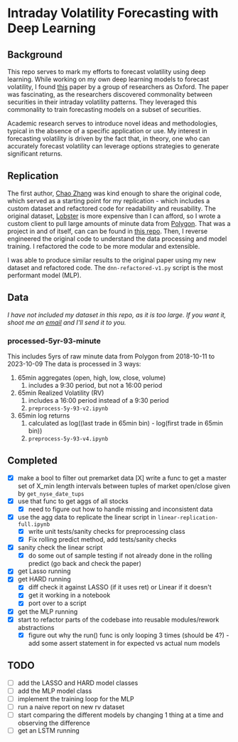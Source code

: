 # Intraday Volatility Forecasting with Deep Learning


## Background
This repo serves to mark my efforts to forecast volatility using deep learning. While working on my own deep learning models to forecast volatility, I found [this]([/Users/beneverman/Documents/Coding/QuantHive/IDVF-Oxford-v1/IDVF_Oxford.pdf](https://academic.oup.com/jfec/advance-article/doi/10.1093/jjfinec/nbad005/7081291)) paper by a group of researchers as Oxford. The paper was fascinating, as the researchers discovered commonality between securities in their intraday volatility patterns. They leveraged this commonality to train forecasting models on a subset of securities. 

Academic research serves to introduce novel ideas and methodologies, typical in the absence of a specific application or use. My interest in forecasting volatility is driven by the fact that, in theory, one who can accurately forecast volatility can leverage options strategies to generate significant returns.

## Replication

The first author, [Chao Zhang](https://sites.google.com/view/chaozhang94/) was kind enough to share the original code, which served as a starting point for my replication - which includes a custom dataset and refactored code for readability and reusability. The original dataset, [Lobster](https://lobsterdata.com/) is more expensive than I can afford, so I wrote a custom client to pull large amounts of minute data from [Polygon](https://polygon.io/). That was a project in and of itself, can can be found in [this repo](https://github.com/beverm2391/AsyncFetcher-v1). Then, I reverse engineered the original code to understand the data processing and model training. I refactored the code to be more modular and extensible. 

I was able to produce similar results to the original paper using my new dataset and refactored code. The `dnn-refactored-v1.py` script is the most performant model (MLP).

## Data

*I have not included my dataset in this repo, as it is too large. If you want it, shoot me an [email](mailto:evermanben@gmail.com) and I'll send it to you.*

### processed-5yr-93-minute
This includes 5yrs of raw minute data from Polygon from 2018-10-11 to 2023-10-09
The data is processed in 3 ways:

1. 65min aggregates (open, high, low, close, volume)
   1. includes a 9:30 period, but not a 16:00 period
2. 65min Realized Volatility (RV)
   1. includes a 16:00 period instead of a 9:30 period
   2. `preprocess-5y-93-v2.ipynb`
3. 65min log returns
   1. calculated as log((last trade in 65min bin) - log(first trade in 65min bin))
   2. `preprocess-5y-93-v4.ipynb`

## Completed
- [X] make a bool to filter out premarket data
   [X] write a func to get a master set of X_min length intervals between tuples of market open/close given by `get_nyse_date_tups`
- [X] use that func to get aggs of all stocks 
  - [X] need to figure out how to handle missing and inconsistent data
- [X] use the agg data to replicate the linear script in `linear-replication-full.ipynb`
  - [X] write unit tests/sanity checks for preprocessing class
  - [X] Fix rolling predict method, add tests/sanity checks
- [X] sanity check the linear script
  - [X] do some out of sample testing if not already done in the rolling predict (go back and check the paper)
- [X] get Lasso running
- [X] get HARD running
  - [X] diff check it against LASSO (if it uses ret) or Linear if it doesn't
  - [X] get it working in a notebook
  - [X] port over to a script
- [X] get the MLP running
- [X] start to refactor parts of the codebase into reusable modules/rework abstractions
  - [X] figure out why the run() func is only looping 3 times (should be 4?) - add some assert statement in for expected vs actual num models

## TODO

- [ ] add the LASSO and HARD model classes
- [ ] add the MLP model class
- [ ] implement the training loop for the MLP
- [ ] run a naive report on new rv dataset
- [ ] start comparing the different models by changing 1 thing at a time and observing the difference
- [ ] get an LSTM running